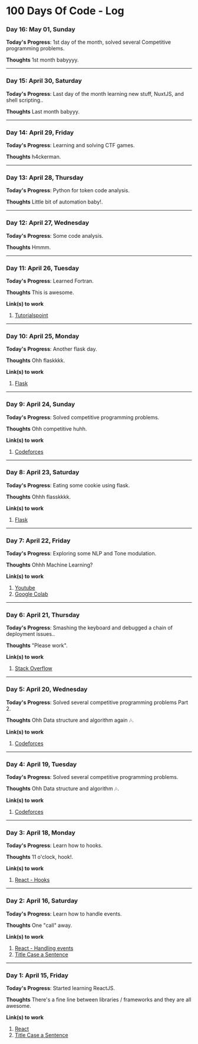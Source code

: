 # 100 Days Of Code - Log

### Day 16: May 01, Sunday

**Today's Progress**: 1st day of the month, solved several Competitive programming problems.

**Thoughts** 1st month babyyyy.

---

### Day 15: April 30, Saturday

**Today's Progress**: Last day of the month learning new stuff, NuxtJS, and shell scripting..

**Thoughts** Last month babyyy.

---

### Day 14: April 29, Friday

**Today's Progress**: Learning and solving CTF games.

**Thoughts** h4ckerman.

---

### Day 13: April 28, Thursday

**Today's Progress**: Python for token code analysis.

**Thoughts** Little bit of automation baby!.

---

### Day 12: April 27, Wednesday

**Today's Progress**: Some code analysis.

**Thoughts** Hmmm.

---

### Day 11: April 26, Tuesday

**Today's Progress**: Learned Fortran.

**Thoughts** This is awesome.

**Link(s) to work**
1. [Tutorialspoint](https://tutorialspoint.com/)

---

### Day 10: April 25, Monday

**Today's Progress**: Another flask day.

**Thoughts** Ohh flaskkkk.

**Link(s) to work**
1. [Flask](https://flask.palletsprojects.com/)

---

### Day 9: April 24, Sunday

**Today's Progress**: Solved competitive programming problems.

**Thoughts** Ohh competitive huhh.

**Link(s) to work**
1. [Codeforces](https://codeforces.com/)

---

### Day 8: April 23, Saturday

**Today's Progress**: Eating some cookie using flask.

**Thoughts** Ohhh flasskkkk.

**Link(s) to work**
1. [Flask](https://flask.palletsprojects.com/)

---

### Day 7: April 22, Friday

**Today's Progress**: Exploring some NLP and Tone modulation.

**Thoughts** Ohhh Machine Learning?

**Link(s) to work**
1. [Youtube](https://youtube.com)
1. [Google Colab](https://colab.research.google.com/)

---

### Day 6: April 21, Thursday

**Today's Progress**: Smashing the keyboard and debugged a chain of deployment issues..

**Thoughts** "Please work".

**Link(s) to work**
1. [Stack Overflow](https://stackoverflow.com)

---

### Day 5: April 20, Wednesday

**Today's Progress**: Solved several competitive programming problems Part 2.

**Thoughts** Ohh Data structure and algorithm again 🎶.

**Link(s) to work**
1. [Codeforces](https://codeforces.com/)

---

### Day 4: April 19, Tuesday

**Today's Progress**: Solved several competitive programming problems.

**Thoughts** Ohh Data structure and algorithm 🎶.

**Link(s) to work**
1. [Codeforces](https://codeforces.com/)

---

### Day 3: April 18, Monday

**Today's Progress**: Learn how to hooks.

**Thoughts** 11 o'clock, hook!.

**Link(s) to work**
1. [React - Hooks](https://reactjs.org/docs/hooks-intro.html)

---

### Day 2: April 16, Saturday

**Today's Progress**: Learn how to handle events.

**Thoughts** One "call" away.

**Link(s) to work**
1. [React - Handling events](https://reactjs.org/docs/handling-events.html)
2. [Title Case a Sentence](https://codepen.io)

---

### Day 1: April 15, Friday

**Today's Progress**: Started learning ReactJS.

**Thoughts** There's a fine line between libraries / frameworks and they are all awesome.

**Link(s) to work**
1. [React](https://reactjs.org/)
2. [Title Case a Sentence](https://codepen.io)
